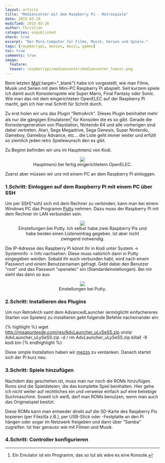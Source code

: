 ```yaml
---
layout: article
title: "Mediencenter mit dem Raspberry Pi - Retrospiele"
date: 2015-03-26
modified: 2015-03-26
author: Christian
categories: unpublished
share: true
excerpt: "Der Mini-Computer für Filme, Musik, Serien und Spiele."
tags: [raspberrypi, movies, music, games]
toc: true
comments: true
image:
  feature: 
  teaser: raspberrypi/mediencenter/mediencenter_teaser.png
---
```


Beim letzten [Mal](../Mediencenter){:target="_blank"} habe ich vorgestellt, wie man Filme, Musik und Serien mit dem Mini-PC Raspberry Pi abspielt. Seit kurzem spiele ich damit auch Konsolenspiele wie Super Mario, Final Fantasy oder Sonic.
Wie man das mit dem eingerichteten OpenELEC auf der Raspberry Pi macht, geh ich hier mal Schritt für Schritt durch.

Zu erst holen wir uns das Plugin "RetroArch". Dieses Plugin beinhaltet mehr als nur die gängigen Emulatoren[^emulator] für Konsolen die es so gibt. Gerade die Konsolengeneration von Playstation, Nintendo 64 und alle vorherigen sind dabei vertreten. Atari, Sega Megadrive, Sega Genesis, Super Nintendo, Gameboy, Gameboy Advance, etc... die Liste geht immer weiter und erfüllt so ziemlich jeden retro Spielewunsch den es gibt.
[^emulator]: Ein Emulator ist ein Programm, das so tut als wäre es eine Konsole.

Zu Beginn befinden wir uns im Hauptmenü von Kodi.

<figure style="text-align: center">
	<img src="{{ site.url }}/images/raspberrypi/mediencenter/kodi_small.jpg" />
	<figcaption>
		Hauptmenü bei fertig eingerichtetem OpenELEC.
	</figcaption>
</figure>

Zuerst aber müssen wir uns mit einem PC an dem Raspberry Pi einloggen.

### 1.Schritt: Einloggen auf dem Raspberry Pi mit einem PC über SSH

Um per SSH[^ssh] sich mit dem Rechner zu verbinden, kann man bei einem Windows PC das Programm <a href="http://www.chiark.greenend.org.uk/~sgtatham/putty/download.html">Putty</a> nehmen. Dazu muss der Raspberry Pi mit dem Rechner im LAN verbunden sein.

<figure style="text-align: center">
	<img src="{{ site.url }}/images/raspberrypi/mediencenter/putty.PNG" />
	<figcaption>
		Einstellungen bei Putty. Ich selbst habe zwei Raspberry Pis und habe beiden einen Listeneintrag gegeben. Ist aber nicht zwingend notwendig.
	</figcaption>
</figure>

Die IP-Adresse des Raspberry Pi könnt ihr in Kodi unter System -> Systeminfo -> Info nachsehen. Diese muss natürlich dann in Putty eingegeben werden. Sobald ihr euch verbunden habt, wird nach einem Passwort und einem Benutzernamen gefragt. Gebt dabei den Benutzer "root" und das Passwort "openelec" ein (Standardeinstellungen). Bei mir sieht das dann so aus:

<figure style="text-align: center">
	<img src="{{ site.url }}/images/raspberrypi/mediencenter/putty_login.PNG" />
	<figcaption>
		Einstellungen bei Putty.
	</figcaption>
</figure>

### 2.Schritt: Installieren des Plugins

Um nun RetroArch samt dem AdvancedLauncher (ermöglicht einfachereres Starten von Spielen) zu installieren gebt folgende Befehle nacheinander ein:

{% highlight %}
wget http://misapuntesde.com/res/AdvLauncher_uLySeSS.zip
unzip AdvLauncher_uLySeSS.zip -d /
rm AdvLauncher_uLySeSS.zip
killall -9 kodi.bin
{% endhighlight %}

Diese simple Installation haben wir <a href="http://misapuntesde.com/post.php?id=502">mezzo</a> zu verdanken. Danach startet sich der Pi kurz neu.


### 3.Schritt: Spiele hinzufügen

Nachdem das geschehen ist, muss man nur noch die ROMs hinzufügen. Roms sind die Spieldateien, die das komplette Spiel beinhalten. Hier gehe ich nicht weiter auf rechtliches ein und verweise einfach auf eine beliebige Suchmaschine. Soweit ich weiß, darf man ROMs benutzen, wenn man auch das Originalspiel besitzt.

Diese ROMs kann man entweder direkt auf die SD-Karte des Raspberry Pis kopieren (per Filezilla z.B.), per USB-Stick oder -Festplatte an den Pi hängen oder sogar im Netzwerk freigeben und dann über "Samba" zugreifen. Ist hier genauso wie mit Filmen und Musik.

### 4.Schritt: Controller konfigurieren
